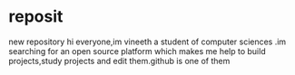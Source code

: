 # reposit
new repository
 hi everyone,im vineeth a student of computer sciences .im searching for an open source platform which makes me help to build projects,study projects and edit them.github is one of them
